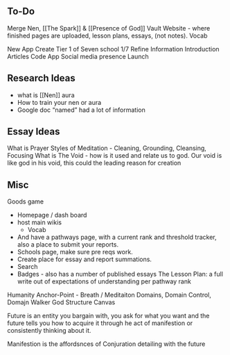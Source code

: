 ## To-Do
Merge Nen, [[The Spark]] & [[Presence of God]]
Vault Website - where finished pages are uploaded, lesson plans, essays, (not notes). Vocab 

New App
Create Tier 1 of Seven school 1/7
Refine Information
Introduction Articles
Code App
Social media presence
Launch
## Research Ideas
- what is [[Nen]] aura
- How to train your nen or aura
- Google doc “named” had a lot of information
## Essay Ideas
What is Prayer
Styles of Meditation - Cleaning, Grounding, Cleansing, Focusing
What is The Void - how is it used and relate us to god. Our void is like god in his void, this could the leading reason for creation
## Misc

Goods game
- Homepage / dash board
- host main wikis
	- Vocab
- And have a pathways page, with a current rank and threshold tracker, also a place to submit your reports.
- Schools page, make sure pre reqs work. 
- Create place for essay and report summations.
- Search
- Badges - also has a number of published essays
The Lesson Plan: a full write out of expectations of understanding per pathway rank



Humanity
Anchor-Point - Breath / Meditaiton 
Domains, Domain Control, Domajn Walker
God Structure Canvas

Future is an entity you bargain with, you ask for what you want and the future tells you how to acquire it through he act of manifestion or consistently thinking about it.

Manifestion is the  affordsnces of Conjuration detailing with the future 